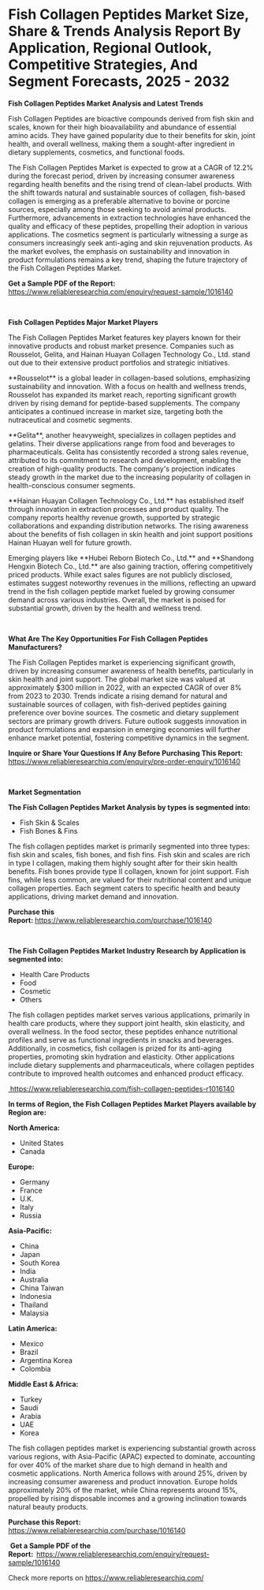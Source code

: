 <p><h1>Fish Collagen Peptides Market Size, Share & Trends Analysis Report By Application, Regional Outlook, Competitive Strategies, And Segment Forecasts, 2025 - 2032</h1></p><p><strong>Fish Collagen Peptides Market Analysis and Latest Trends</strong></p>
<p><p>Fish Collagen Peptides are bioactive compounds derived from fish skin and scales, known for their high bioavailability and abundance of essential amino acids. They have gained popularity due to their benefits for skin, joint health, and overall wellness, making them a sought-after ingredient in dietary supplements, cosmetics, and functional foods. </p><p>The Fish Collagen Peptides Market is expected to grow at a CAGR of 12.2% during the forecast period, driven by increasing consumer awareness regarding health benefits and the rising trend of clean-label products. With the shift towards natural and sustainable sources of collagen, fish-based collagen is emerging as a preferable alternative to bovine or porcine sources, especially among those seeking to avoid animal products. Furthermore, advancements in extraction technologies have enhanced the quality and efficacy of these peptides, propelling their adoption in various applications. The cosmetics segment is particularly witnessing a surge as consumers increasingly seek anti-aging and skin rejuvenation products. As the market evolves, the emphasis on sustainability and innovation in product formulations remains a key trend, shaping the future trajectory of the Fish Collagen Peptides Market.</p></p>
<p><strong>Get a Sample PDF of the Report:&nbsp;</strong> <a href="https://www.reliableresearchiq.com/enquiry/request-sample/1016140?utm_campaign=2732&utm_medium=2&utm_source=Github&utm_content=ia&utm_term=07042025&utm_id=fish-collagen-peptides">https://www.reliableresearchiq.com/enquiry/request-sample/1016140</a></p>
<p>&nbsp;</p>
<p><strong>Fish Collagen Peptides Major Market Players</strong></p>
<p><p>The Fish Collagen Peptides Market features key players known for their innovative products and robust market presence. Companies such as Rousselot, Gelita, and Hainan Huayan Collagen Technology Co., Ltd. stand out due to their extensive product portfolios and strategic initiatives.</p><p>**Rousselot** is a global leader in collagen-based solutions, emphasizing sustainability and innovation. With a focus on health and wellness trends, Rousselot has expanded its market reach, reporting significant growth driven by rising demand for peptide-based supplements. The company anticipates a continued increase in market size, targeting both the nutraceutical and cosmetic segments.</p><p>**Gelita**, another heavyweight, specializes in collagen peptides and gelatins. Their diverse applications range from food and beverages to pharmaceuticals. Gelita has consistently recorded a strong sales revenue, attributed to its commitment to research and development, enabling the creation of high-quality products. The company's projection indicates steady growth in the market due to the increasing popularity of collagen in health-conscious consumer segments.</p><p>**Hainan Huayan Collagen Technology Co., Ltd.** has established itself through innovation in extraction processes and product quality. The company reports healthy revenue growth, supported by strategic collaborations and expanding distribution networks. The rising awareness about the benefits of fish collagen in skin health and joint support positions Hainan Huayan well for future growth.</p><p>Emerging players like **Hubei Reborn Biotech Co., Ltd.** and **Shandong Hengxin Biotech Co., Ltd.** are also gaining traction, offering competitively priced products. While exact sales figures are not publicly disclosed, estimates suggest noteworthy revenues in the millions, reflecting an upward trend in the fish collagen peptide market fueled by growing consumer demand across various industries. Overall, the market is poised for substantial growth, driven by the health and wellness trend.</p></p>
<p>&nbsp;</p>
<p><strong>What Are The Key Opportunities For Fish Collagen Peptides Manufacturers?</strong></p>
<p><p>The Fish Collagen Peptides market is experiencing significant growth, driven by increasing consumer awareness of health benefits, particularly in skin health and joint support. The global market size was valued at approximately $300 million in 2022, with an expected CAGR of over 8% from 2023 to 2030. Trends indicate a rising demand for natural and sustainable sources of collagen, with fish-derived peptides gaining preference over bovine sources. The cosmetic and dietary supplement sectors are primary growth drivers. Future outlook suggests innovation in product formulations and expansion in emerging economies will further enhance market potential, fostering competitive dynamics in the segment.</p></p>
<p><strong>Inquire or Share Your Questions If Any Before Purchasing This Report:</strong> <a href="https://www.reliableresearchiq.com/enquiry/pre-order-enquiry/1016140?utm_campaign=2732&utm_medium=2&utm_source=Github&utm_content=ia&utm_term=07042025&utm_id=fish-collagen-peptides">https://www.reliableresearchiq.com/enquiry/pre-order-enquiry/1016140</a></p>
<p>&nbsp;</p>
<p><strong>Market Segmentation</strong></p>
<p><strong>The Fish Collagen Peptides Market Analysis by types is segmented into:</strong></p>
<p><ul><li>Fish Skin & Scales</li><li>Fish Bones & Fins</li></ul></p>
<p><p>The fish collagen peptides market is primarily segmented into three types: fish skin and scales, fish bones, and fish fins. Fish skin and scales are rich in type I collagen, making them highly sought after for their skin health benefits. Fish bones provide type II collagen, known for joint support. Fish fins, while less common, are valued for their nutritional content and unique collagen properties. Each segment caters to specific health and beauty applications, driving market demand and innovation.</p></p>
<p><strong>Purchase this Report:&nbsp;</strong><a href="https://www.reliableresearchiq.com/purchase/1016140?utm_campaign=2732&utm_medium=2&utm_source=Github&utm_content=ia&utm_term=07042025&utm_id=fish-collagen-peptides">https://www.reliableresearchiq.com/purchase/1016140</a></p>
<p>&nbsp;</p>
<p><strong>The Fish Collagen Peptides Market Industry Research by Application is segmented into:</strong></p>
<p><ul><li>Health Care Products</li><li>Food</li><li>Cosmetic</li><li>Others</li></ul></p>
<p><p>The fish collagen peptides market serves various applications, primarily in health care products, where they support joint health, skin elasticity, and overall wellness. In the food sector, these peptides enhance nutritional profiles and serve as functional ingredients in snacks and beverages. Additionally, in cosmetics, fish collagen is prized for its anti-aging properties, promoting skin hydration and elasticity. Other applications include dietary supplements and pharmaceuticals, where collagen peptides contribute to improved health outcomes and enhanced product efficacy.</p></p>
<p><a href="https://www.reliableresearchiq.com/fish-collagen-peptides-r1016140?utm_campaign=2732&utm_medium=2&utm_source=Github&utm_content=ia&utm_term=07042025&utm_id=fish-collagen-peptides">&nbsp;https://www.reliableresearchiq.com/fish-collagen-peptides-r1016140</a></p>
<p><strong>In terms of Region, the Fish Collagen Peptides Market Players available by Region are:</strong></p>
<p>
    <p> <strong> North America: </strong>
        <ul>
            <li>United States</li>
            <li>Canada</li>
        </ul>
        </p> 
    <p> <strong> Europe: </strong>
        <ul>
            <li>Germany</li>
            <li>France</li>
            <li>U.K.</li>
            <li>Italy</li>
            <li>Russia</li>
        </ul>
        </p> 
    <p> <strong> Asia-Pacific: </strong>
        <ul>
            <li>China</li>
            <li>Japan</li>
            <li>South Korea</li>
            <li>India</li>
            <li>Australia</li>
            <li>China Taiwan</li>
            <li>Indonesia</li>
            <li>Thailand</li>
            <li>Malaysia</li>
        </ul>
        </p> 
    <p> <strong> Latin America: </strong>
        <ul>
            <li>Mexico</li>
            <li>Brazil</li>
            <li>Argentina Korea</li>
            <li>Colombia</li>
        </ul>
        </p> 
    <p> <strong> Middle East & Africa: </strong>
        <ul>
            <li>Turkey</li>
            <li>Saudi</li>
            <li>Arabia</li>
            <li>UAE</li>
            <li>Korea</li>
        </ul>
    </p>
    </p>
<p><p>The fish collagen peptides market is experiencing substantial growth across various regions, with Asia-Pacific (APAC) expected to dominate, accounting for over 40% of the market share due to high demand in health and cosmetic applications. North America follows with around 25%, driven by increasing consumer awareness and product innovation. Europe holds approximately 20% of the market, while China represents around 15%, propelled by rising disposable incomes and a growing inclination towards natural beauty products.</p></p>
<p><strong>Purchase this Report: </strong><a href="https://www.reliableresearchiq.com/purchase/1016140?utm_campaign=2732&utm_medium=2&utm_source=Github&utm_content=ia&utm_term=07042025&utm_id=fish-collagen-peptides">https://www.reliableresearchiq.com/purchase/1016140</a></p>
<p>&nbsp;<strong>Get a Sample PDF of the Report:&nbsp;&nbsp;</strong><a href="https://www.reliableresearchiq.com/enquiry/request-sample/1016140?utm_campaign=2732&utm_medium=2&utm_source=Github&utm_content=ia&utm_term=07042025&utm_id=fish-collagen-peptides">https://www.reliableresearchiq.com/enquiry/request-sample/1016140</a></p>
<p><strong></strong></p>
<p>Check more reports on <a href="https://www.reliableresearchiq.com/?utm_campaign=2732&utm_medium=2&utm_source=Github&utm_content=ia&utm_term=07042025&utm_id=fish-collagen-peptides">https://www.reliableresearchiq.com/</a></p>